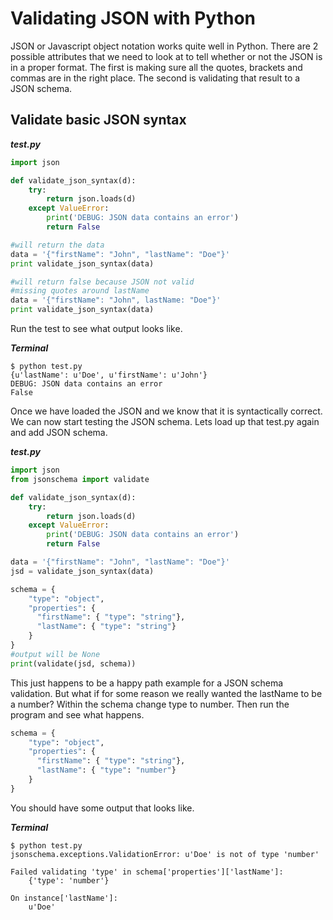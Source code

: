 # Validating JSON with Python

JSON or Javascript object notation works quite well in Python.  There are 2 possible attributes that we need to look at to tell whether or not the JSON is in a proper format.  The first is making sure all the quotes, brackets and commas are in the right place.  The second is validating that result to a JSON schema.


## Validate basic JSON syntax

***test.py***

```python
import json

def validate_json_syntax(d):
    try:
        return json.loads(d)
    except ValueError:
        print('DEBUG: JSON data contains an error')
        return False

#will return the data
data = '{"firstName": "John", "lastName": "Doe"}'
print validate_json_syntax(data)

#will return false because JSON not valid
#missing quotes around lastName
data = '{"firstName": "John", lastName: "Doe"}'
print validate_json_syntax(data)
```

Run the test to see what output looks like.

***Terminal***
```
$ python test.py
{u'lastName': u'Doe', u'firstName': u'John'}
DEBUG: JSON data contains an error
False
```
Once we have loaded the JSON and we know that it is syntactically correct. We can now start testing the JSON schema. Lets load up that test.py again and add JSON schema.

***test.py***
```python
import json
from jsonschema import validate

def validate_json_syntax(d):
    try:
        return json.loads(d)
    except ValueError:
        print('DEBUG: JSON data contains an error')
        return False

data = '{"firstName": "John", "lastName": "Doe"}'
jsd = validate_json_syntax(data)

schema = {
    "type": "object",
    "properties": {
      "firstName": { "type": "string"},
      "lastName": { "type": "string"}
    }
}
#output will be None
print(validate(jsd, schema))

```
This just happens to be a happy path example for a JSON schema validation.  But what if for some reason we really wanted the lastName to be a number? Within the schema change type to number.  Then run the program and see what happens.

```python
schema = {
    "type": "object",
    "properties": {
      "firstName": { "type": "string"},
      "lastName": { "type": "number"}
    }
}
```

You should have some output that looks like.

***Terminal***
```
$ python test.py
jsonschema.exceptions.ValidationError: u'Doe' is not of type 'number'

Failed validating 'type' in schema['properties']['lastName']:
    {'type': 'number'}

On instance['lastName']:
    u'Doe'
```